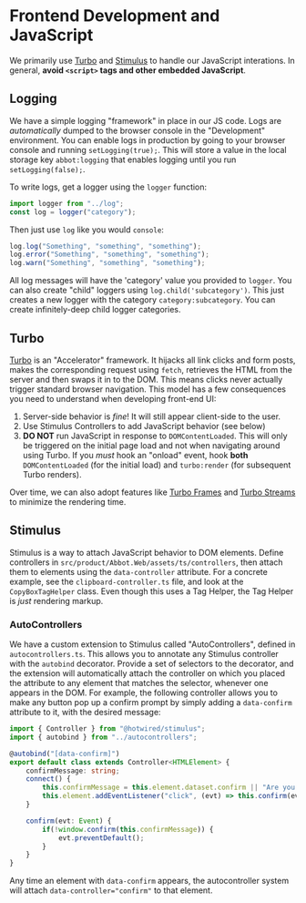 # Frontend Development and JavaScript

We primarily use [Turbo](http://turbo.hotwired.dev) and [Stimulus](https://stimulus.hotwired.dev) to handle our JavaScript interations.
In general, **avoid `<script>` tags and other embedded JavaScript**.

## Logging

We have a simple logging "framework" in place in our JS code.
Logs are _automatically_ dumped to the browser console in the "Development" environment.
You can enable logs in production by going to your browser console and running `setLogging(true);`.
This will store a value in the local storage key `abbot:logging` that enables logging until you run `setLogging(false);`.

To write logs, get a logger using the `logger` function:

```typescript
import logger from "../log";
const log = logger("category");
```

Then just use `log` like you would `console`:

```typescript
log.log("Something", "something", "something");
log.error("Something", "something", "something");
log.warn("Something", "something", "something");
```

All log messages will have the 'category' value you provided to `logger`.
You can also create "child" loggers using `log.child('subcategory')`.
This just creates a new logger with the category `category:subcategory`.
You can create infinitely-deep child logger categories.

## Turbo

[Turbo](https://turbo.hotwired.dev) is an "Accelerator" framework.
It hijacks all link clicks and form posts, makes the corresponding request using `fetch`, retrieves the HTML from the server and then swaps it in to the DOM.
This means clicks never actually trigger standard browser navigation.
This model has a few consequences you need to understand when developing front-end UI:

1. Server-side behavior is _fine_! It will still appear client-side to the user.
2. Use Stimulus Controllers to add JavaScript behavior (see below)
3. **DO NOT** run JavaScript in response to `DOMContentLoaded`. This will only be triggered on the initial page load and not when navigating around using Turbo. If you _must_ hook an "onload" event, hook **both** `DOMContentLoaded` (for the initial load) and `turbo:render` (for subsequent Turbo renders).

Over time, we can also adopt features like [Turbo Frames](https://turbo.hotwired.dev/handbook/frames) and [Turbo Streams](https://turbo.hotwired.dev/handbook/streams) to minimize the rendering time.

## Stimulus

Stimulus is a way to attach JavaScript behavior to DOM elements.
Define controllers in `src/product/Abbot.Web/assets/ts/controllers`, then attach them to elements using the `data-controller` attribute.
For a concrete example, see the `clipboard-controller.ts` file, and look at the `CopyBoxTagHelper` class.
Even though this uses a Tag Helper, the Tag Helper is _just_ rendering markup.

### AutoControllers

We have a custom extension to Stimulus called "AutoControllers", defined in `autocontrollers.ts`.
This allows you to annotate any Stimulus controller with the `autobind` decorator.
Provide a set of selectors to the decorator, and the extension will automatically attach the controller on which you placed the attribute to any element that matches the selector, whenever one appears in the DOM.
For example, the following controller allows you to make any button pop up a confirm prompt by simply adding a `data-confirm` attribute to it, with the desired message:

```typescript
import { Controller } from "@hotwired/stimulus";
import { autobind } from "../autocontrollers";

@autobind("[data-confirm]")
export default class extends Controller<HTMLElement> {
    confirmMessage: string;
    connect() {
        this.confirmMessage = this.element.dataset.confirm || "Are you sure?";
        this.element.addEventListener("click", (evt) => this.confirm(evt));
    }

    confirm(evt: Event) {
        if(!window.confirm(this.confirmMessage)) {
            evt.preventDefault();
        }
    }
}
```

Any time an element with `data-confirm` appears, the autocontroller system will attach `data-controller="confirm"` to that element.